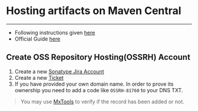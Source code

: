 # Hosting artifacts on Maven Central

---

* Following instructions given [here](https://www.youtube.com/watch?v=bxP9IuJbcDQ)
* Official Guide [here](https://maven.apache.org/repository/guide-central-repository-upload.html)

## Create OSS Repository Hosting(OSSRH) Account

1. Create a new [Sonatype Jira Account](https://issues.sonatype.org/secure/Signup!default.jspa)
2. Create a new [Ticket](https://issues.sonatype.org/secure/CreateIssue.jspa?pid=10134&issuetype=21)
3. If you have provided your own domain name. In order to prove its ownership you need to add a code like `OSSRH-81760` to your DNS TXT.

> You may use [MxTools](https://mxtoolbox.com/SuperTool.aspx) to verify if the record has been added or not.
